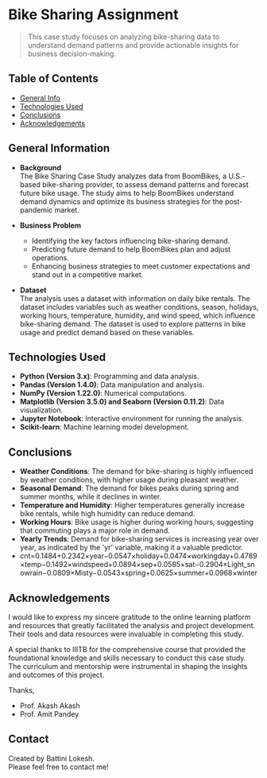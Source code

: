 # Bike Sharing Assignment
> This case study focuses on analyzing bike-sharing data to understand demand patterns and provide actionable insights for business decision-making.

## Table of Contents
* [General Info](#general-information)
* [Technologies Used](#technologies-used)
* [Conclusions](#conclusions)
* [Acknowledgements](#acknowledgements)

## General Information
- **Background**  
    The Bike Sharing Case Study analyzes data from BoomBikes, a U.S.-based bike-sharing provider, to assess demand patterns and forecast future bike usage. The study aims to help BoomBikes understand demand dynamics and optimize its business strategies for the post-pandemic market.

- **Business Problem**  
    - Identifying the key factors influencing bike-sharing demand.
    - Predicting future demand to help BoomBikes plan and adjust operations.
    - Enhancing business strategies to meet customer expectations and stand out in a competitive market.
  
- **Dataset**  
    The analysis uses a dataset with information on daily bike rentals. The dataset includes variables such as weather conditions, season, holidays, working hours, temperature, humidity, and wind speed, which influence bike-sharing demand. The dataset is used to explore patterns in bike usage and predict demand based on these variables.

## Technologies Used
- **Python (Version 3.x)**: Programming and data analysis.
- **Pandas (Version 1.4.0)**: Data manipulation and analysis.
- **NumPy (Version 1.22.0)**: Numerical computations.
- **Matplotlib (Version 3.5.0) and Seaborn (Version 0.11.2)**: Data visualization.
- **Jupyter Notebook**: Interactive environment for running the analysis.
- **Scikit-learn**: Machine learning model development.

## Conclusions
- **Weather Conditions**: The demand for bike-sharing is highly influenced by weather conditions, with higher usage during pleasant weather.
- **Seasonal Demand**: The demand for bikes peaks during spring and summer months, while it declines in winter.
- **Temperature and Humidity**: Higher temperatures generally increase bike rentals, while high humidity can reduce demand.
- **Working Hours**: Bike usage is higher during working hours, suggesting that commuting plays a major role in demand.
- **Yearly Trends**: Demand for bike-sharing services is increasing year over year, as indicated by the 'yr' variable, making it a valuable predictor.
- cnt=0.1484+0.2342×year−0.0547×holiday+0.0474×workingday+0.4789×temp−0.1492×windspeed+0.0894×sep+0.0585×sat−0.2904×Light_snowrain−0.0809×Misty−0.0543×spring+0.0625×summer+0.0968×winter

## Acknowledgements
I would like to express my sincere gratitude to the online learning platform and resources that greatly facilitated the analysis and project development. Their tools and data resources were invaluable in completing this study.

A special thanks to IIITB for the comprehensive course that provided the foundational knowledge and skills necessary to conduct this case study. The curriculum and mentorship were instrumental in shaping the insights and outcomes of this project.

Thanks,  
- Prof. Akash Akash 
- Prof. Amit Pandey 

## Contact
Created by Battini Lokesh.  
Please feel free to contact me!
